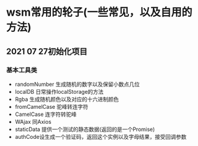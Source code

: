 # wsm常用的轮子(一些常见，以及自用的方法)

## 2021 07 27初始化项目

### 基本工具类
* randomNumber 生成随机的数字以及保留小数点几位
* localDB 日常操作localStorage的方法
* Rgba 生成随机颜色以及对应的十六进制颜色
* fromCamelCase 驼峰转连字符
* CamelCase 连字符转驼峰
* WAjax 同Axios
* staticData 提供一个测试的静态数据(返回的是一个Promise)
* authCode设生成一个验证码，返回这个实例以及字母结果，接受回调参数